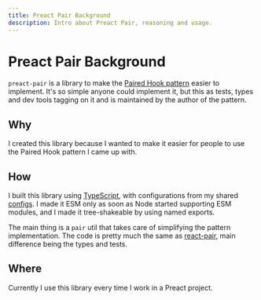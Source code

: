 ```yaml
---
title: Preact Pair Background
description: Intro about Preact Pair, reasoning and usage.
---
```


# Preact Pair Background

`preact-pair` is a library to make the [Paired Hook pattern][paired-hook] easier
to implement. It's so simple anyone could implement it, but this as tests, types
and dev tools tagging on it and is maintained by the author of the pattern.

## Why

I created this library because I wanted to make it easier for people to use the
Paired Hook pattern I came up with.

## How

I built this library using [TypeScript][typescript], with configurations from my
shared [configs][configs]. I made it ESM only as soon as Node started supporting
ESM modules, and I made it tree-shakeable by using named exports.

The main thing is a `pair` util that takes care of simplifying the pattern
implementation. The code is pretty much the same as [react-pair][react-pair],
main difference being the types and tests.

## Where

Currently I use this library every time I work in a Preact project.

<!-- Reference -->

[paired-hook]: https://lou.cx/articles/the-paired-hook-pattern/
[configs]: ../lou_codes_configs/
[typescript]: https://npm.im/typescript
[react-pair]: ../react_pair/
